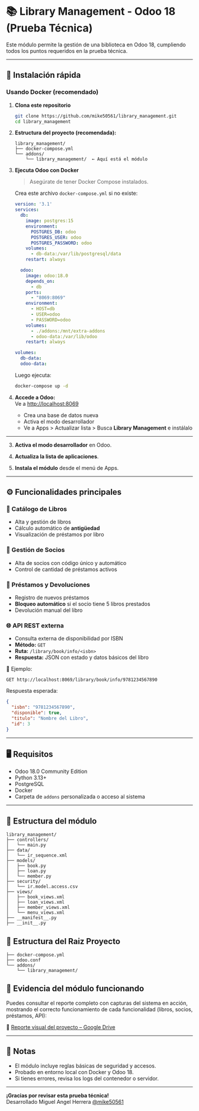 # 📚 Library Management - Odoo 18 (Prueba Técnica)

Este módulo permite la gestión de una biblioteca en Odoo 18, cumpliendo todos los puntos requeridos en la prueba técnica.

---

## 🚀 Instalación rápida

### Usando Docker (recomendado)

1. **Clona este repositorio**
   ```bash
   git clone https://github.com/mike50561/library_management.git
   cd library_management
   ```

2. **Estructura del proyecto (recomendada):**

   ```
   library_management/
   ├── docker-compose.yml
   └── addons/
       └── library_management/  ← Aquí está el módulo
   ```

3. **Ejecuta Odoo con Docker**
   > Asegúrate de tener Docker Compose instalados.

   Crea este archivo `docker-compose.yml` si no existe:

   ```yaml
   version: '3.1'
   services:
     db:
       image: postgres:15
       environment:
         POSTGRES_DB: odoo
         POSTGRES_USER: odoo
         POSTGRES_PASSWORD: odoo
       volumes:
         - db-data:/var/lib/postgresql/data
       restart: always

     odoo:
       image: odoo:18.0
       depends_on:
         - db
       ports:
         - "8069:8069"
       environment:
         - HOST=db
         - USER=odoo
         - PASSWORD=odoo
       volumes:
         - ./addons:/mnt/extra-addons
         - odoo-data:/var/lib/odoo
       restart: always

   volumes:
     db-data:
     odoo-data:
   ```

   Luego ejecuta:
   ```bash
   docker-compose up -d
   ```

4. **Accede a Odoo:**  
   Ve a [http://localhost:8069](http://localhost:8069)  
   - Crea una base de datos nueva  
   - Activa el modo desarrollador  
   - Ve a Apps > Actualizar lista > Busca **Library Management** e instálalo

---

3. **Activa el modo desarrollador** en Odoo.

4. **Actualiza la lista de aplicaciones**.

5. **Instala el módulo** desde el menú de Apps.

---

## ⚙️ Funcionalidades principales

### 📖 Catálogo de Libros
- Alta y gestión de libros
- Cálculo automático de **antigüedad**
- Visualización de préstamos por libro

### 👤 Gestión de Socios
- Alta de socios con código único y automático
- Control de cantidad de préstamos activos

### 🔄 Préstamos y Devoluciones
- Registro de nuevos préstamos
- **Bloqueo automático** si el socio tiene 5 libros prestados
- Devolución manual del libro

### 🌐 API REST externa
- Consulta externa de disponibilidad por ISBN
- **Método:** `GET`
- **Ruta:** `/library/book/info/<isbn>`
- **Respuesta:** JSON con estado y datos básicos del libro

📌 Ejemplo:
```
GET http://localhost:8069/library/book/info/9781234567890
```

Respuesta esperada:
```json
{
  "isbn": "9781234567890",
  "disponible": true,
  "titulo": "Nombre del Libro",
  "id": 3
}
```

---

## 🖥️ Requisitos

- Odoo 18.0 Community Edition
- Python 3.13+
- PostgreSQL
- Docker 
- Carpeta de `addons` personalizada o acceso al sistema

---

## 📁 Estructura del módulo

```
library_management/
├── controllers/
│   └── main.py
├── data/
│   └── ir_sequence.xml
├── models/
│   ├── book.py
│   ├── loan.py
│   └── member.py
├── security/
│   └── ir.model.access.csv
├── views/
│   ├── book_views.xml
│   ├── loan_views.xml
│   ├── member_views.xml
│   └── menu_views.xml
├── __manifest__.py
├── __init__.py

```
## 📁 Estructura del Raiz Proyecto
```
├── docker-compose.yml
├── odoo.conf
└── addons/
    └── library_management/

```
## 📸 Evidencia del módulo funcionando

Puedes consultar el reporte completo con capturas del sistema en acción, mostrando el correcto funcionamiento de cada funcionalidad (libros, socios, préstamos, API):

📎 [Reporte visual del proyecto – Google Drive](https://drive.google.com/file/d/1_UdwppDlYJMXuyRicC2ICG7ay680pRmp/view?usp=sharing)

---

## 📝 Notas

- El módulo incluye reglas básicas de seguridad y accesos.
- Probado en entorno local con Docker y Odoo 18.
- Si tienes errores, revisa los logs del contenedor o servidor.

---


**¡Gracias por revisar esta prueba técnica!**  
Desarrollado Miguel Angel Herrera  [@mike50561](https://github.com/mike50561)
